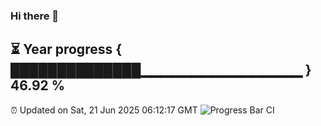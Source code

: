 ### Hi there 👋
⏳ Year progress { ██████████████▁▁▁▁▁▁▁▁▁▁▁▁▁▁▁▁ } 46.92 %
---
⏰ Updated on Sat, 21 Jun 2025 06:12:17 GMT
![Progress Bar CI](https://github.com/Moyi321/Moyi321/workflows/Progress%20Bar%20CI/badge.svg)
